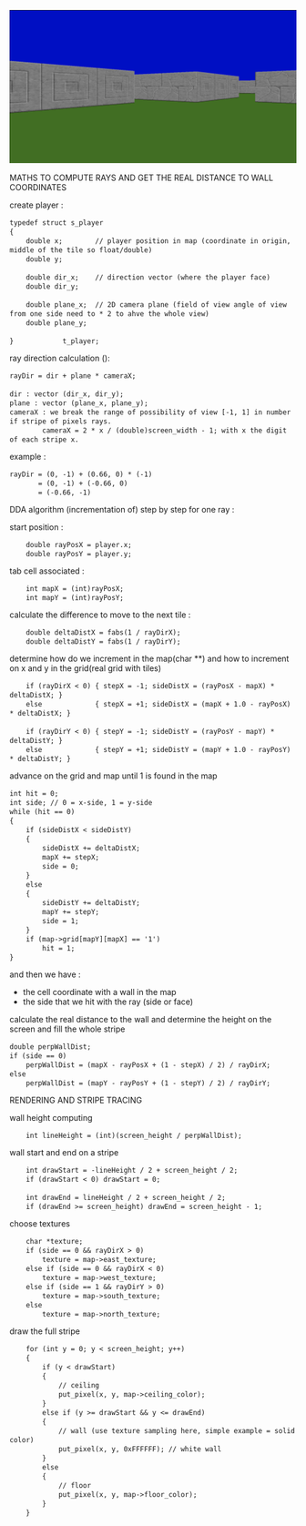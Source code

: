 ![Mon logo](logo.png)

MATHS TO COMPUTE RAYS AND GET THE REAL DISTANCE TO WALL COORDINATES

create player :
```
typedef struct s_player
{
    double x;        // player position in map (coordinate in origin, middle of the tile so float/double)
    double y;

    double dir_x;    // direction vector (where the player face)
    double dir_y;

    double plane_x;  // 2D camera plane (field of view angle of view from one side need to * 2 to ahve the whole view)
    double plane_y;

}            t_player;
```

ray direction calculation ():
```
rayDir = dir + plane * cameraX;

dir : vector (dir_x, dir_y);
plane : vector (plane_x, plane_y);
cameraX : we break the range of possibility of view [-1, 1] in number if stripe of pixels rays.
        cameraX = 2 * x / (double)screen_width - 1; with x the digit of each stripe x.
```

example :
```
rayDir = (0, -1) + (0.66, 0) * (-1)
       = (0, -1) + (-0.66, 0)
       = (-0.66, -1)
```
DDA algorithm (incrementation of) step by step for one ray :

start position :
```
    double rayPosX = player.x;
    double rayPosY = player.y;
```
tab cell associated :
```
    int mapX = (int)rayPosX;
    int mapY = (int)rayPosY;
```
calculate the difference to move to the next tile :
```
    double deltaDistX = fabs(1 / rayDirX);
    double deltaDistY = fabs(1 / rayDirY);
```
determine how do we increment in the map(char **) and how to increment on x and y in the grid(real grid with tiles)
```
    if (rayDirX < 0) { stepX = -1; sideDistX = (rayPosX - mapX) * deltaDistX; }
    else             { stepX = +1; sideDistX = (mapX + 1.0 - rayPosX) * deltaDistX; }

    if (rayDirY < 0) { stepY = -1; sideDistY = (rayPosY - mapY) * deltaDistY; }
    else             { stepY = +1; sideDistY = (mapY + 1.0 - rayPosY) * deltaDistY; }
```
advance on the grid and map until 1 is found in the map
```
int hit = 0;
int side; // 0 = x-side, 1 = y-side
while (hit == 0)
{
    if (sideDistX < sideDistY)
    {
        sideDistX += deltaDistX;
        mapX += stepX;
        side = 0;
    }
    else
    {
        sideDistY += deltaDistY;
        mapY += stepY;
        side = 1;
    }
    if (map->grid[mapY][mapX] == '1')
        hit = 1;
}
```
and then we have : 
- the cell coordinate with a wall in the map
- the side that we hit with the ray (side or face)

calculate the real distance to the wall and determine the height on the screen and fill the whole stripe
```
double perpWallDist;
if (side == 0)
    perpWallDist = (mapX - rayPosX + (1 - stepX) / 2) / rayDirX;
else
    perpWallDist = (mapY - rayPosY + (1 - stepY) / 2) / rayDirY;
```
RENDERING AND STRIPE TRACING

wall height computing
```
    int lineHeight = (int)(screen_height / perpWallDist);
```
wall start and end on a stripe
```
    int drawStart = -lineHeight / 2 + screen_height / 2;
    if (drawStart < 0) drawStart = 0;

    int drawEnd = lineHeight / 2 + screen_height / 2;
    if (drawEnd >= screen_height) drawEnd = screen_height - 1;
```
choose textures
```
    char *texture;
    if (side == 0 && rayDirX > 0)
        texture = map->east_texture;
    else if (side == 0 && rayDirX < 0)
        texture = map->west_texture;
    else if (side == 1 && rayDirY > 0)
        texture = map->south_texture;
    else
        texture = map->north_texture;
```
draw the full stripe
```
    for (int y = 0; y < screen_height; y++)
    {
        if (y < drawStart)
        {
            // ceiling
            put_pixel(x, y, map->ceiling_color);
        }
        else if (y >= drawStart && y <= drawEnd)
        {
            // wall (use texture sampling here, simple example = solid color)
            put_pixel(x, y, 0xFFFFFF); // white wall
        }
        else
        {
            // floor
            put_pixel(x, y, map->floor_color);
        }
    }
```





